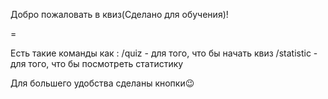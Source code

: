 Добро пожаловать в квиз(Сделано для обучения)!

=

Есть такие команды как : /quiz - для того, что бы начать квиз /statistic - для того, что бы посмотреть статистику

Для большего удобства сделаны кнопки😉
